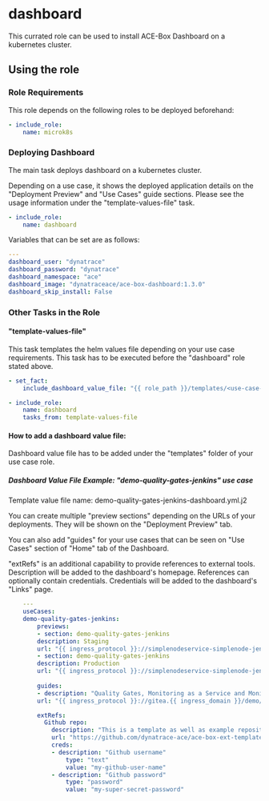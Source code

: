 # dashboard

This currated role can be used to install ACE-Box Dashboard on a kubernetes cluster.

## Using the role

### Role Requirements
This role depends on the following roles to be deployed beforehand:
```yaml
- include_role:
    name: microk8s

```
### Deploying Dashboard

The main task deploys dashboard on a kubernetes cluster.

Depending on a use case, it shows the deployed application details on the "Deployment Preview" and "Use Cases" guide sections. Please see the usage information under the "template-values-file" task. 

```yaml
- include_role:
    name: dashboard
```

Variables that can be set are as follows:

```yaml
---
dashboard_user: "dynatrace"
dashboard_password: "dynatrace"
dashboard_namespace: "ace"
dashboard_image: "dynatraceace/ace-box-dashboard:1.3.0"
dashboard_skip_install: False
```

### Other Tasks in the Role

#### "template-values-file" 
This task templates the helm values file depending on your use case requirements. This task has to be executed before the "dashboard" role stated above. 


```yaml
- set_fact:
    include_dashboard_value_file: "{{ role_path }}/templates/<use-case-name>.yml.j2" # rename with your use case name 

- include_role:
    name: dashboard
    tasks_from: template-values-file
```

#### How to add a dashboard value file:
Dashboard value file has to be added under the "templates" folder of your use case role.

##### Dashboard Value File Example: "demo-quality-gates-jenkins" use case
  Template value file name: demo-quality-gates-jenkins-dashboard.yml.j2

  You can create multiple "preview sections" depending on the URLs of your deployments. They will be shown on the "Deployment Preview" tab.

  You can also add "guides" for your use cases that can be seen on "Use Cases" section of "Home" tab of the Dashboard.

  "extRefs" is an additional capability to provide references to external tools. Description will be added to the dashboard's homepage. References can optionally contain credentials. Credentials will be added to the dashboard's "Links" page.

```yaml
    ---
    useCases:
    demo-quality-gates-jenkins:
        previews:
        - section: demo-quality-gates-jenkins
        description: Staging
        url: "{{ ingress_protocol }}://simplenodeservice-simplenode-jenkins-staging.{{ ingress_domain }}"
        - section: demo-quality-gates-jenkins
        description: Production
        url: "{{ ingress_protocol }}://simplenodeservice-simplenode-jenkins-production.{{ ingress_domain }}"
        
        guides:
        - description: "Quality Gates, Monitoring as a Service and Monitoring as Code - Demo using Jenkins, Gitea and Cloud Automation"
        url: "{{ ingress_protocol }}://gitea.{{ ingress_domain }}/demo/quality-gates-jenkins/src/branch/main/demo"

        extRefs:
          Github repo:
            description: "This is a template as well as example repository for ACE-Box external use cases"
            url: "https://github.com/dynatrace-ace/ace-box-ext-template/blob/HEAD/README.md"
            creds:
            - description: "Github username"
                type: "text"
                value: "my-github-user-name"
            - description: "Github password"
                type: "password"
                value: "my-super-secret-password"
  ```
